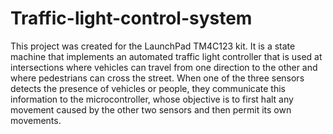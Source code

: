 # Traffic-light-control-system
This project was created for the LaunchPad TM4C123 kit. It is a state machine that implements an automated traffic light controller that is used at intersections where vehicles can travel from one direction to the other and where pedestrians can cross the street. When one of the three sensors detects the presence of vehicles or people, they communicate this information to the microcontroller, whose objective is to first halt any movement caused by the other two sensors and then permit its own movements.
